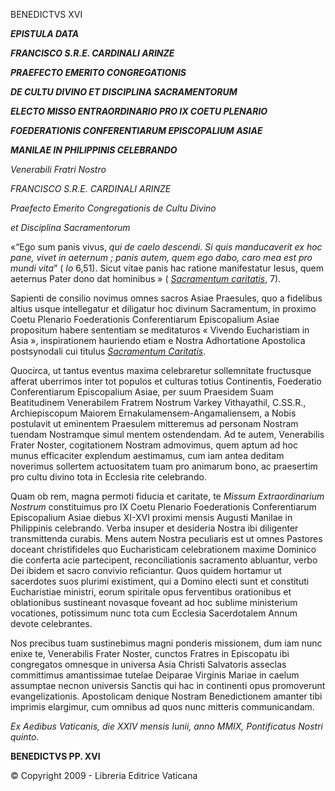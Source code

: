 BENEDICTVS XVI

***EPISTULA DATA***

***FRANCISCO S.R.E. CARDINALI ARINZE***

***PRAEFECTO EMERITO CONGREGATIONIS***

***DE CULTU DIVINO ET DISCIPLINA SACRAMENTORUM***

***ELECTO MISSO ENTRAORDINARIO PRO IX COETU PLENARIO***

***FOEDERATIONIS CONFERENTIARUM EPISCOPALIUM ASIAE***

***MANILAE IN PHILIPPINIS CELEBRANDO***

*Venerabili Fratri Nostro*

*FRANCISCO S.R.E. CARDINALI ARINZE*

*Praefecto Emerito Congregationis de Cultu Divino*

*et Disciplina Sacramentorum*

«“Ego sum panis vivus, *qui de caelo descendi. Si quis manducaverit ex hoc pane, vivet in aeternum ; panis autem, quem ego dabo, caro mea est pro mundi vita*” ( *Io* 6,51). Sicut vitae panis hac ratione manifestatur Iesus, quem aeternus Pater dono dat hominibus » ( *[Sacramentum caritatis](/content/benedict-xvi/la/apost_exhortations/documents/hf_ben-xvi_exh_20070222_sacramentum-caritatis.html)*, 7).

Sapienti de consilio novimus omnes sacros Asiae Praesules, quo a fidelibus altius usque intellegatur et diligatur hoc divinum Sacramentum, in proximo Coetu Plenario Foederationis Conferentiarum Episcopalium Asiae propositum habere sententiam se meditaturos « Vivendo Eucharistiam in Asia », inspirationem hauriendo etiam e Nostra Adhortatione Apostolica postsynodali cui titulus *[Sacramentum Caritatis](/content/benedict-xvi/la/apost_exhortations/documents/hf_ben-xvi_exh_20070222_sacramentum-caritatis.html)*.

Quocirca, ut tantus eventus maxima celebraretur sollemnitate fructusque afferat uberrimos inter tot populos et culturas totius Continentis, Foederatio Conferentiarum Episcopalium Asiae, per suum Praesidem Suam Beatitudinem Venerabilem Fratrem Nostrum Varkey Vithayathil, C.SS.R., Archiepiscopum Maiorem Ernakulamensem-Angamaliensem, a Nobis postulavit ut eminentem Praesulem mitteremus ad personam Nostram tuendam Nostramque simul mentem ostendendam. Ad te autem, Venerabilis Frater Noster, cogitationem Nostram admovimus, quem aptum ad hoc munus efficaciter explendum aestimamus, cum iam antea deditam noverimus sollertem actuositatem tuam pro animarum bono, ac praesertim pro cultu divino tota in Ecclesia rite celebrando.

Quam ob rem, magna permoti fiducia et caritate, te *Missum Extraordinarium Nostrum* constituimus pro IX Coetu Plenario Foederationis Conferentiarum Episcopalium Asiae diebus XI-XVI proximi mensis Augusti Manilae in Philippinis celebrando. Verba insuper et desideria Nostra ibi diligenter transmittenda curabis. Mens autem Nostra peculiaris est ut omnes Pastores doceant christifideles quo Eucharisticam celebrationem maxime Dominico die conferta acie partecipent, reconciliationis sacramento abluantur, verbo Dei ibidem et sacro convivio reficiantur. Quos quidem hortamur ut sacerdotes suos plurimi existiment, qui a Domino electi sunt et constituti Eucharistiae ministri, eorum spiritale opus ferventibus orationibus et oblationibus sustineant novasque foveant ad hoc sublime ministerium vocationes, potissimum nunc tota cum Ecclesia Sacerdotalem Annum devote celebrantes.

Nos precibus tuam sustinebimus magni ponderis missionem, dum iam nunc enixe te, Venerabilis Frater Noster, cunctos Fratres in Episcopatu ibi congregatos omnesque in universa Asia Christi Salvatoris asseclas committimus amantissimae tutelae Deiparae Virginis Mariae in caelum assumptae necnon universis Sanctis qui hac in continenti opus promoverunt evangelizationis. Apostolicam denique Nostram Benedictionem amanter tibi imprimis elargimur, cum omnibus ad quos nunc mitteris communicandam.

*Ex Aedibus Vaticanis, die XXIV mensis Iunii, anno MMIX, Pontificatus Nostri quinto.*

**BENEDICTVS PP. XVI**

© Copyright 2009 - Libreria Editrice Vaticana